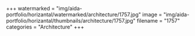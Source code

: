 +++
watermarked = "img/aida-portfolio/horizantal/watermarked/architecture/1757.jpg"
image = "img/aida-portfolio/horizantal/thumbnails/architecture/1757.jpg"
filename = "1757"
categories = "Architecture"
+++
